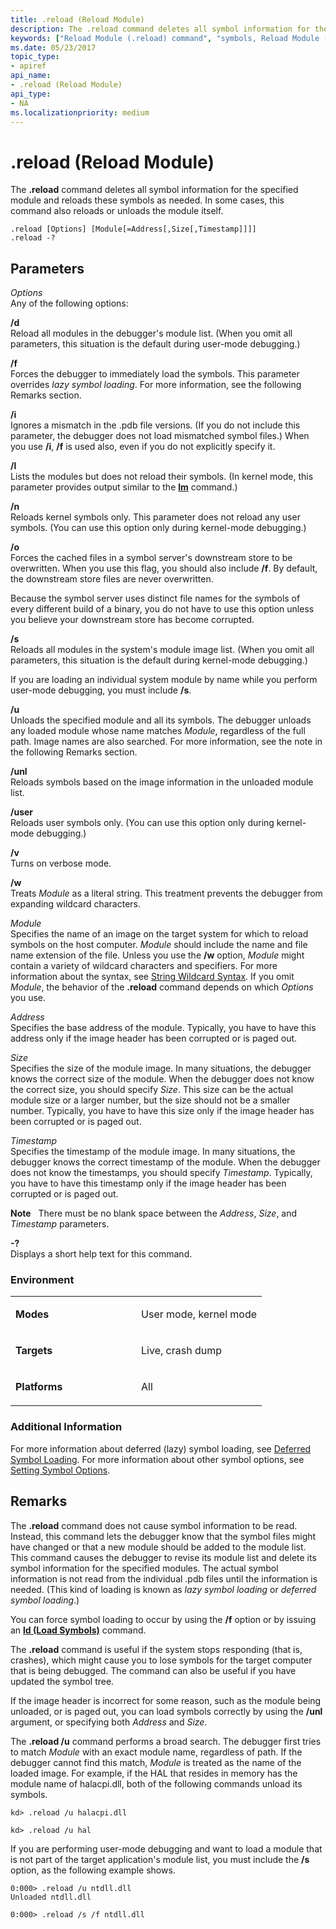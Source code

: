 ```yaml
---
title: .reload (Reload Module)
description: The .reload command deletes all symbol information for the specified module and reloads these symbols as needed. In some cases, this command also reloads or unloads the module itself.
keywords: ["Reload Module (.reload) command", "symbols, Reload Module (.reload) command", ".reload (Reload Module) Windows Debugging"]
ms.date: 05/23/2017
topic_type:
- apiref
api_name:
- .reload (Reload Module)
api_type:
- NA
ms.localizationpriority: medium
---
```


# .reload (Reload Module)


The **.reload** command deletes all symbol information for the specified module and reloads these symbols as needed. In some cases, this command also reloads or unloads the module itself.

```dbgcmd
.reload [Options] [Module[=Address[,Size[,Timestamp]]]] 
.reload -?
```

## <span id="ddk_meta_reload_module_dbg"></span><span id="DDK_META_RELOAD_MODULE_DBG"></span>Parameters


<span id="_______Options______"></span><span id="_______options______"></span><span id="_______OPTIONS______"></span> *Options*   
Any of the following options:

<span id="_d"></span><span id="_D"></span>**/d**  
Reload all modules in the debugger's module list. (When you omit all parameters, this situation is the default during user-mode debugging.)

<span id="_f"></span><span id="_F"></span>**/f**  
Forces the debugger to immediately load the symbols. This parameter overrides *lazy symbol loading*. For more information, see the following Remarks section.

<span id="_i"></span><span id="_I"></span>**/i**  
Ignores a mismatch in the .pdb file versions. (If you do not include this parameter, the debugger does not load mismatched symbol files.) When you use **/i**, **/f** is used also, even if you do not explicitly specify it.

<span id="_l"></span><span id="_L"></span>**/l**  
Lists the modules but does not reload their symbols. (In kernel mode, this parameter provides output similar to the [**lm**](lm--list-loaded-modules-.md) command.)

<span id="_n"></span><span id="_N"></span>**/n**  
Reloads kernel symbols only. This parameter does not reload any user symbols. (You can use this option only during kernel-mode debugging.)

<span id="_o"></span><span id="_O"></span>**/o**  
Forces the cached files in a symbol server's downstream store to be overwritten. When you use this flag, you should also include **/f**. By default, the downstream store files are never overwritten.

Because the symbol server uses distinct file names for the symbols of every different build of a binary, you do not have to use this option unless you believe your downstream store has become corrupted.

<span id="_s"></span><span id="_S"></span>**/s**  
Reloads all modules in the system's module image list. (When you omit all parameters, this situation is the default during kernel-mode debugging.)

If you are loading an individual system module by name while you perform user-mode debugging, you must include **/s**.

<span id="_u"></span><span id="_U"></span>**/u**  
Unloads the specified module and all its symbols. The debugger unloads any loaded module whose name matches *Module*, regardless of the full path. Image names are also searched. For more information, see the note in the following Remarks section.

<span id="_unl"></span><span id="_UNL"></span>**/unl**  
Reloads symbols based on the image information in the unloaded module list.

<span id="_user"></span><span id="_USER"></span>**/user**  
Reloads user symbols only. (You can use this option only during kernel-mode debugging.)

<span id="_v"></span><span id="_V"></span>**/v**  
Turns on verbose mode.

<span id="_w"></span><span id="_W"></span>**/w**  
Treats *Module* as a literal string. This treatment prevents the debugger from expanding wildcard characters.

<span id="_______Module______"></span><span id="_______module______"></span><span id="_______MODULE______"></span> *Module*   
Specifies the name of an image on the target system for which to reload symbols on the host computer. *Module* should include the name and file name extension of the file. Unless you use the **/w** option, *Module* might contain a variety of wildcard characters and specifiers. For more information about the syntax, see [String Wildcard Syntax](string-wildcard-syntax.md). If you omit *Module*, the behavior of the **.reload** command depends on which *Options* you use.

<span id="_______Address______"></span><span id="_______address______"></span><span id="_______ADDRESS______"></span> *Address*   
Specifies the base address of the module. Typically, you have to have this address only if the image header has been corrupted or is paged out.

<span id="_______Size______"></span><span id="_______size______"></span><span id="_______SIZE______"></span> *Size*   
Specifies the size of the module image. In many situations, the debugger knows the correct size of the module. When the debugger does not know the correct size, you should specify *Size*. This size can be the actual module size or a larger number, but the size should not be a smaller number. Typically, you have to have this size only if the image header has been corrupted or is paged out.

<span id="_______Timestamp______"></span><span id="_______timestamp______"></span><span id="_______TIMESTAMP______"></span> *Timestamp*   
Specifies the timestamp of the module image. In many situations, the debugger knows the correct timestamp of the module. When the debugger does not know the timestamps, you should specify *Timestamp*. Typically, you have to have this timestamp only if the image header has been corrupted or is paged out.

**Note**   There must be no blank space between the *Address*, *Size*, and *Timestamp* parameters.

 

<span id="_______-_______"></span> **-?**   
Displays a short help text for this command.

### <span id="Environment"></span><span id="environment"></span><span id="ENVIRONMENT"></span>Environment

<table>
<colgroup>
<col width="50%" />
<col width="50%" />
</colgroup>
<tbody>
<tr class="odd">
<td align="left"><p><strong>Modes</strong></p></td>
<td align="left"><p>User mode, kernel mode</p></td>
</tr>
<tr class="even">
<td align="left"><p><strong>Targets</strong></p></td>
<td align="left"><p>Live, crash dump</p></td>
</tr>
<tr class="odd">
<td align="left"><p><strong>Platforms</strong></p></td>
<td align="left"><p>All</p></td>
</tr>
</tbody>
</table>

 

### <span id="Additional_Information"></span><span id="additional_information"></span><span id="ADDITIONAL_INFORMATION"></span>Additional Information

For more information about deferred (lazy) symbol loading, see [Deferred Symbol Loading](deferred-symbol-loading.md). For more information about other symbol options, see [Setting Symbol Options](symbol-options.md).

Remarks
-------

The **.reload** command does not cause symbol information to be read. Instead, this command lets the debugger know that the symbol files might have changed or that a new module should be added to the module list. This command causes the debugger to revise its module list and delete its symbol information for the specified modules. The actual symbol information is not read from the individual .pdb files until the information is needed. (This kind of loading is known as *lazy symbol loading* or *deferred symbol loading*.)

You can force symbol loading to occur by using the **/f** option or by issuing an [**ld (Load Symbols)**](ld--load-symbols-.md) command.

The **.reload** command is useful if the system stops responding (that is, crashes), which might cause you to lose symbols for the target computer that is being debugged. The command can also be useful if you have updated the symbol tree.

If the image header is incorrect for some reason, such as the module being unloaded, or is paged out, you can load symbols correctly by using the **/unl** argument, or specifying both *Address* and *Size*.

The **.reload /u** command performs a broad search. The debugger first tries to match *Module* with an exact module name, regardless of path. If the debugger cannot find this match, *Module* is treated as the name of the loaded image. For example, if the HAL that resides in memory has the module name of halacpi.dll, both of the following commands unload its symbols.

```dbgcmd
kd> .reload /u halacpi.dll

kd> .reload /u hal
```

If you are performing user-mode debugging and want to load a module that is not part of the target application's module list, you must include the **/s** option, as the following example shows.

```dbgcmd
0:000> .reload /u ntdll.dll
Unloaded ntdll.dll

0:000> .reload /s /f ntdll.dll
```

 

 





